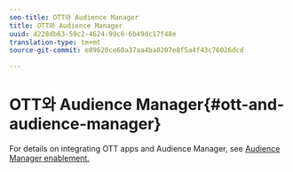 ```yaml
---
seo-title: OTT와 Audience Manager
title: OTT와 Audience Manager
uuid: d228db63-59c2-4624-99c6-6b49dc17f48e
translation-type: tm+mt
source-git-commit: e89620ce60a37aa4ba0207e8f5a4f43c76026dcd

---
```



# OTT와 Audience Manager{#ott-and-audience-manager}

For details on integrating OTT apps and Audience Manager, see [Audience Manager enablement.](/help/intro-to-ava/am-enablement.md)
